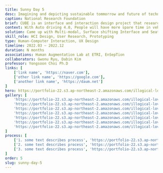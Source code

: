 ```yaml
---
title: Sunny Day 5
desc: Imagining and depicting sustainable tommorrow and future of technology with XR and Wearable.
caption: National Research Foundation
brief: CUBE is an interface and interaction design project that researched what kind of interaction people can do in the moving medium - mobility(cars) - when the fourth stage of autonomous driving is commercialized in the future.
context: With Auto driving 4.0, People will have more spare time in vehicles in the future. To imagine various scenarios and design an interface for them is needed.
solution: Came up with Multi-modal, Surface shifting Interface and Seat
skill_role: HCI Design, User Research, Prototyping
type: Human-Computer Interaction, UX Design
timeline: 2022.03 ~ 2022.12
duration: N months
associations: Human Augmentation Lab at ETRI, EnSepTion
collaborators: Gwonu Ryu, Dabin Kim
professor: Yongsoon Choi Ph.D
links: [
    ['link name', 'https://naver.com'], 
    ['other link name', 'https://google.com'], 
    ['another link name', 'https://daum.net']
]
hero: https://portfolio-22.s3.ap-northeast-2.amazonaws.com/illogical-love_hero.jpg
gallery: [
    'https://portfolio-22.s3.ap-northeast-2.amazonaws.com/illogical-love_hero.jpg',
    'https://portfolio-22.s3.ap-northeast-2.amazonaws.com/illogical-love_hero.jpg',
    'https://portfolio-22.s3.ap-northeast-2.amazonaws.com/illogical-love_hero.jpg',
    'https://portfolio-22.s3.ap-northeast-2.amazonaws.com/illogical-love_hero.jpg',
    'https://portfolio-22.s3.ap-northeast-2.amazonaws.com/illogical-love_hero.jpg',
    'https://portfolio-22.s3.ap-northeast-2.amazonaws.com/illogical-love_hero.jpg',
    'https://portfolio-22.s3.ap-northeast-2.amazonaws.com/illogical-love_hero.jpg',
]
process: [
    ['1. some text describes process', 'https://portfolio-22.s3.ap-northeast-2.amazonaws.com/illogical-love_hero.jpg'],
    ['2. some text describes process', 'https://portfolio-22.s3.ap-northeast-2.amazonaws.com/illogical-love_hero.jpg'],
    ['3. some text describes process', 'https://portfolio-22.s3.ap-northeast-2.amazonaws.com/illogical-love_hero.jpg'],
]
order: 5
slug: sunny-day-5
---
```


